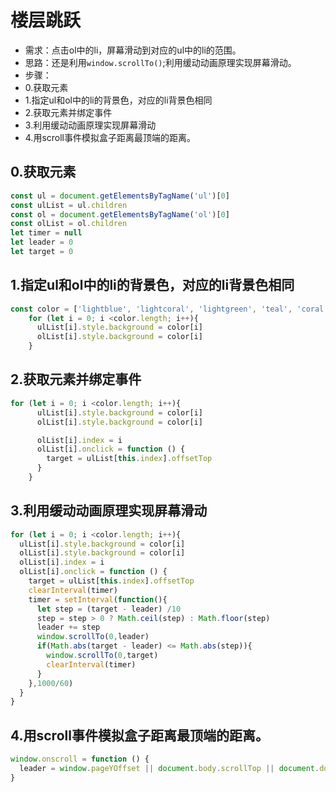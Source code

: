 # 楼层跳跃

- 需求：点击ol中的li，屏幕滑动到对应的ul中的li的范围。
- 思路：还是利用`window.scrollTo()`;利用缓动动画原理实现屏幕滑动。
- 步骤：
- 0.获取元素
- 1.指定ul和ol中的li的背景色，对应的li背景色相同
- 2.获取元素并绑定事件
- 3.利用缓动动画原理实现屏幕滑动
- 4.用scroll事件模拟盒子距离最顶端的距离。

## 0.获取元素

```js
const ul = document.getElementsByTagName('ul')[0]
const ulList = ul.children
const ol = document.getElementsByTagName('ol')[0]
const olList = ol.children
let timer = null
let leader = 0
let target = 0
```

## 1.指定ul和ol中的li的背景色，对应的li背景色相同

```js
const color = ['lightblue', 'lightcoral', 'lightgreen', 'teal', 'coral']
    for (let i = 0; i <color.length; i++){
      ulList[i].style.background = color[i]
      olList[i].style.background = color[i]
    }
```

## 2.获取元素并绑定事件

```js
for (let i = 0; i <color.length; i++){
      ulList[i].style.background = color[i]
      olList[i].style.background = color[i]

      olList[i].index = i
      olList[i].onclick = function () {
        target = ulList[this.index].offsetTop
      }
    }
```

## 3.利用缓动动画原理实现屏幕滑动

```js
for (let i = 0; i <color.length; i++){
  ulList[i].style.background = color[i]
  olList[i].style.background = color[i]
  olList[i].index = i
  olList[i].onclick = function () {
    target = ulList[this.index].offsetTop
    clearInterval(timer)
    timer = setInterval(function(){
      let step = (target - leader) /10
      step = step > 0 ? Math.ceil(step) : Math.floor(step)
      leader += step
      window.scrollTo(0,leader)
      if(Math.abs(target - leader) <= Math.abs(step)){
        window.scrollTo(0,target)
        clearInterval(timer)
      }
    },1000/60)
  }
}
```

## 4.用scroll事件模拟盒子距离最顶端的距离。

```js
window.onscroll = function () {
  leader = window.pageYOffset || document.body.scrollTop || document.documentElement.scrollTop 
}
```